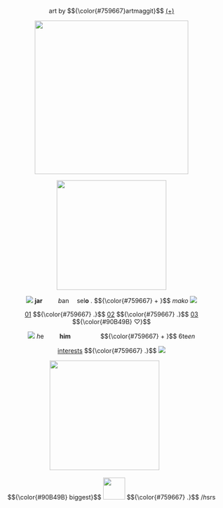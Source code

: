 <p align="center">  art by $${\color{#759667}artmaggit}$$ <a href="https://www.tumblr.com/artmaggit">(+)</a> <p align="center">
<p align="center"> <img src="https://i.ibb.co/spDLMKYh/Untitled210-20250511185253.png"width=350>

<p align="center"> <img src="https://i.ibb.co/4RnCrh2m/IMG-6437.png"width=250>


<p align="center"> <img src="https://64.media.tumblr.com/3964ce0b3ca77d409897174ffbf8b616/0cf4d84237896555-21/s75x75_c1/4490031e095ea4bf1a2c8df762680c8b904971d7.gifv"> <b>jar</b>    <i>b</i>an  sel<b>o</b> . $${\color{#759667} + }$$ <i>mako</i> <img src="https://i.postimg.cc/KjQdvGMR/ezgif-3-c0fe382bb6.gif">


<p align="center"> <a href="https://phighting.miraheze.org/Banhammer">01</a> $${\color{#759667} .}$$ <a href="https://mythcommunity.fandom.com/wiki/SELOZAR">02</a> $${\color{#759667} .}$$ <a href="https://pacificrim.fandom.com/wiki/Mako_Mori">03</a> $${\color{#90B49B} ♡}$$


<p align="center"> <img src="https://64.media.tumblr.com/76498915a1b8984999e88be3cc99f3a9/a63a759e40e4577b-35/s75x75_c1/3a1a61db8a2a1f14aacc0fe2161097a29b221593.gif"> <i>h</i>e    <b>him</b>       $${\color{#759667} + }$$ 6te<i>en</I>
<p align="center"> <a href="https://rentry.co/vvermillion">interests</a> $${\color{#759667} .}$$ <img src="https://pixels.crd.co/assets/images/gallery60/ff35b74f.gif?v=875a4f74"> 

<p align="center"> <img src="https://i.ibb.co/4RnCrh2m/IMG-6437.png"width=250>
    
<p align="center"> $${\color{#90B49B} biggest}$$ <img src="https://64.media.tumblr.com/9cef35923428be988a44c60f51409e74/cdae7369edfe0a2a-c7/s100x200/bfcae010899c2b8453580d69d78d9065a89faedf.gifv"width=50> $${\color{#759667} .}$$ /<i>h</i>srs



